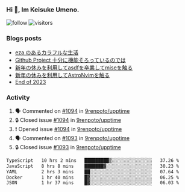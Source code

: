 ### Hi 👋, Im Keisuke Umeno.

<!--
**9renpoto/9renpoto** is a ✨ _special_ ✨ repository because its `README.md` (this file) appears on your GitHub profile.

Here are some ideas to get you started:

- 🔭 I’m currently working on ...
- 🌱 I’m currently learning ...
- 👯 I’m looking to collaborate on ...
- 🤔 I’m looking for help with ...
- 💬 Ask me about ...
- 📫 How to reach me: ...
- 😄 Pronouns: ...
- ⚡ Fun fact: ...
-->

![follow](https://img.shields.io/github/followers/9renpoto?label=Follow&style=social)
![visitors](https://komarev.com/ghpvc/?username=9renpoto&label=Profile%20views&color=0e75b6&style=flat)

### Blogs posts

<!-- BLOG-POST-LIST:START -->
- [eza のあるカラフルな生活](https://9renpoto.win/entry/2024/02/01/eza)
- [Github Project 十分に機能そろっているのでは](https://9renpoto.win/entry/2024/01/14/gh-projects)
- [新年の休みを利用してasdfを卒業してmiseを触る](https://9renpoto.win/entry/2024/01/07/mise)
- [新年の休みを利用してAstroNvimを触る](https://9renpoto.win/entry/2024/01/03/new-year-holidays)
- [End of 2023](https://9renpoto.win/entry/2023/12/31/end)
<!-- BLOG-POST-LIST:END -->

### Activity

<!--START_SECTION:activity-->
1. 🗣 Commented on [#1094](https://github.com/9renpoto/upptime/issues/1094#issuecomment-1933302454) in [9renpoto/upptime](https://github.com/9renpoto/upptime)
2. 🔒 Closed issue [#1094](https://github.com/9renpoto/upptime/issues/1094) in [9renpoto/upptime](https://github.com/9renpoto/upptime)
3. ❗ Opened issue [#1094](https://github.com/9renpoto/upptime/issues/1094) in [9renpoto/upptime](https://github.com/9renpoto/upptime)
4. 🗣 Commented on [#1093](https://github.com/9renpoto/upptime/issues/1093#issuecomment-1933270859) in [9renpoto/upptime](https://github.com/9renpoto/upptime)
5. 🔒 Closed issue [#1093](https://github.com/9renpoto/upptime/issues/1093) in [9renpoto/upptime](https://github.com/9renpoto/upptime)
<!--END_SECTION:activity-->

<!--START_SECTION:waka-->

```txt
TypeScript   10 hrs 2 mins   █████████▒░░░░░░░░░░░░░░░   37.26 %
JavaScript   8 hrs 8 mins    ███████▓░░░░░░░░░░░░░░░░░   30.23 %
YAML         2 hrs 3 mins    ██░░░░░░░░░░░░░░░░░░░░░░░   07.64 %
Docker       1 hr 40 mins    █▓░░░░░░░░░░░░░░░░░░░░░░░   06.25 %
JSON         1 hr 37 mins    █▓░░░░░░░░░░░░░░░░░░░░░░░   06.03 %
```

<!--END_SECTION:waka-->
